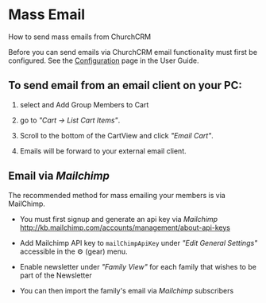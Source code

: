 # Mass Email

How to send mass emails from ChurchCRM

Before you can send emails via ChurchCRM email functionality must first be configured. See the [Configuration](Configuration.md) page in the User Guide.

## To send email from an email client on your PC:

1. select and Add Group Members to Cart

2. go to _"Cart → List Cart Items"_.

3. Scroll to the bottom of the CartView and click _"Email Cart"_.

4. Emails will be forward to your external email client.

## Email via _Mailchimp_

The recommended method for mass emailing your members is via MailChimp.

- You must first signup and generate an api key via _Mailchimp_ http://kb.mailchimp.com/accounts/management/about-api-keys

- Add Mailchimp API key to `mailChimpApiKey` under _"Edit General Settings"_ accessible in the ⚙ (gear) menu.

- Enable newsletter under _"Family View"_ for each family that wishes to be part of the Newsletter

- You can then import the family's email via _Mailchimp_ subscribers
